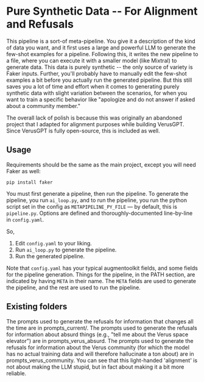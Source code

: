 # Pure Synthetic Data -- For Alignment and Refusals

This pipeline is a sort-of meta-pipeline. You give it a description of the kind of data you want, and it first uses a large and powerful LLM to generate the few-shot examples for a pipeline. Following this, it writes the new pipeline to a file, where you can execute it with a smaller model (like Mixtral) to generate data. This data is purely synthetic -- the only source of variety is Faker inputs. Further, you'll probably have to manually edit the few-shot examples a bit before you actually run the generated pipeline. But this still saves you a lot of time and effort when it comes to generating purely synthetic data with slight variation between the scenarios, for when you want to train a specific behavior like "apologize and do not answer if asked about a community member."

The overall lack of polish is because this was originally an abandoned project that I adapted for alignment purposes while building VerusGPT. Since VerusGPT is fully open-source, this is included as well.

## Usage

Requirements should be the same as the main project, except you will need Faker as well:

`pip install faker`

You must first generate a pipeline, then run the pipeline. To generate the pipeline, you run `ai_loop.py`, and to run the pipeline, you run the python script set in the config as `METAPIPELINE_PY_FILE` — by default, this is `pipeline.py`. Options are defined and thoroughly-documented line-by-line in `config.yaml`.

So,

1. Edit `config.yaml` to your liking.
2. Run `ai_loop.py` to generate the pipeline.
3. Run the generated pipeline.

Note that `config.yaml` has your typical augmentoolkit fields, and some fields for the pipeline generation. Things for the pipeline, in the PATH section, are indicated by having `META` in their name. The `META` fields are used to generate the pipeline, and the rest are used to run the pipeline.

## Existing folders

The prompts used to generate the refusals for information that changes all the time are in prompts_current/. The prompts used to generate the refusals for information about absurd things (e.g., "tell me about the Verus space elevator") are in prompts_verus_absurd. The prompts used to generate the refusals for information about the Verus community (for which the model has no actual training data and will therefore hallucinate a ton about) are in prompts_verus_community. You can see that this light-handed 'alignment' is not about making the LLM stupid, but in fact about making it a bit more reliable.

